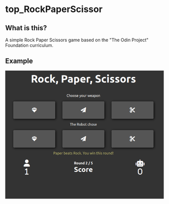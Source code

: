 # top_RockPaperScissor

## What is this?
A simple Rock Paper Scissors game based on the "The Odin Project" Foundation curriculum.

## Example
![Rock Paper Scissors Example Image](./assets/RockPaperScissorsExample.png "Rock Paper Scissors Example Image")